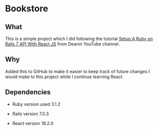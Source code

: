 # Bookstore

## What
This is a simple project which I did following the tutorial [Setup A Ruby on Rails 7 API With React JS](https://www.youtube.com/watch?v=sh4WrNGDvQM) from Deanin YouTube channel.

## Why
Added this to GitHub to make it easier to keep track of future changes I would make to this project while I continue learning React.

## Dependencies
* Ruby version used
3.1.2

* Rails version 
7.0.3

* React version
18.2.0

